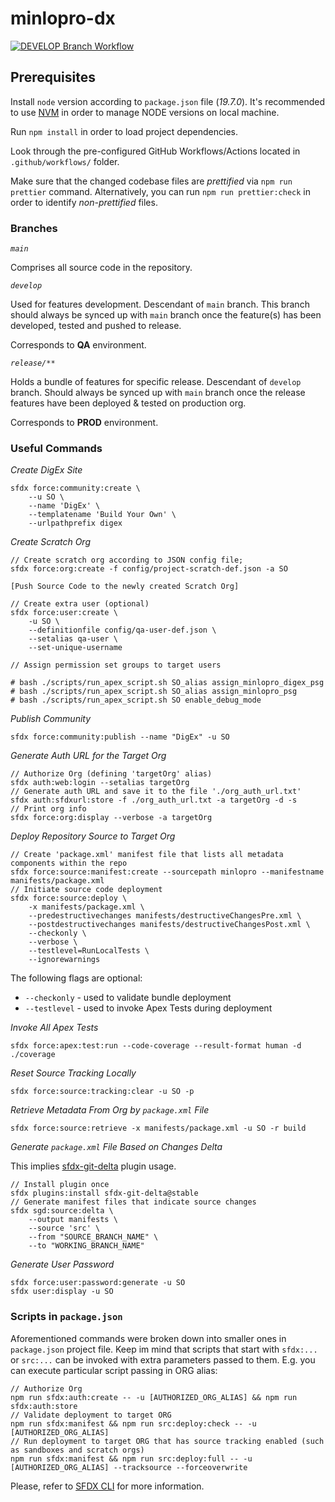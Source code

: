# minlopro-dx

[![DEVELOP Branch Workflow](https://github.com/awesomeandrey/minlopro-dx-playground/actions/workflows/develop_workflow.yml/badge.svg?branch=develop&event=push)](https://github.com/awesomeandrey/minlopro-dx-playground/actions/workflows/develop_workflow.yml)

## Prerequisites

Install `node` version according to `package.json` file (_19.7.0_). It's recommended to
use [NVM](https://tecadmin.net/install-nvm-macos-with-homebrew/) in order to manage NODE versions on
local machine.

Run `npm install` in order to load project dependencies.

Look through the pre-configured GitHub Workflows/Actions located in `.github/workflows/` folder.

Make sure that the changed codebase files are _prettified_ via `npm run prettier` command.
Alternatively, you can run `npm run prettier:check` in order to identify _non-prettified_ files.

### Branches

_`main`_

Comprises all source code in the repository.

_`develop`_

Used for features development. Descendant of `main` branch. This branch should always be synced up with `main` branch
once the feature(s) has been developed, tested and pushed to release.

Corresponds to **QA** environment.

_`release/**`_

Holds a bundle of features for specific release. Descendant of `develop` branch. Should always be synced up with `main`
branch once the release features have been deployed & tested on production org.

Corresponds to **PROD** environment.

### Useful Commands

_Create DigEx Site_

```
sfdx force:community:create \
    --u SO \
    --name 'DigEx' \
    --templatename 'Build Your Own' \
    --urlpathprefix digex
```

_Create Scratch Org_

```
// Create scratch org according to JSON config file;
sfdx force:org:create -f config/project-scratch-def.json -a SO

[Push Source Code to the newly created Scratch Org]

// Create extra user (optional)
sfdx force:user:create \
    -u SO \
    --definitionfile config/qa-user-def.json \
    --setalias qa-user \
    --set-unique-username

// Assign permission set groups to target users

# bash ./scripts/run_apex_script.sh SO_alias assign_minlopro_digex_psg
# bash ./scripts/run_apex_script.sh SO_alias assign_minlopro_psg
# bash ./scripts/run_apex_script.sh SO enable_debug_mode
```

_Publish Community_

```
sfdx force:community:publish --name "DigEx" -u SO
```

_Generate Auth URL for the Target Org_

```
// Authorize Org (defining 'targetOrg' alias)
sfdx auth:web:login --setalias targetOrg
// Generate auth URL and save it to the file './org_auth_url.txt'
sfdx auth:sfdxurl:store -f ./org_auth_url.txt -a targetOrg -d -s
// Print org info
sfdx force:org:display --verbose -a targetOrg
```

_Deploy Repository Source to Target Org_

```
// Create 'package.xml' manifest file that lists all metadata components within the repo
sfdx force:source:manifest:create --sourcepath minlopro --manifestname manifests/package.xml
// Initiate source code deployment
sfdx force:source:deploy \
    -x manifests/package.xml \
    --predestructivechanges manifests/destructiveChangesPre.xml \
    --postdestructivechanges manifests/destructiveChangesPost.xml \
    --checkonly \
    --verbose \
    --testlevel=RunLocalTests \
    --ignorewarnings
```

The following flags are optional:

-   `--checkonly` - used to validate bundle deployment
-   `--testlevel` - used to invoke Apex Tests during deployment

_Invoke All Apex Tests_

```
sfdx force:apex:test:run --code-coverage --result-format human -d ./coverage
```

_Reset Source Tracking Locally_

```
sfdx force:source:tracking:clear -u SO -p
```

_Retrieve Metadata From Org by `package.xml` File_

```
sfdx force:source:retrieve -x manifests/package.xml -u SO -r build
```

_Generate `package.xml` File Based on Changes Delta_

This implies [sfdx-git-delta](https://github.com/scolladon/sfdx-git-delta) plugin usage.

```
// Install plugin once
sfdx plugins:install sfdx-git-delta@stable
// Generate manifest files that indicate source changes
sfdx sgd:source:delta \
    --output manifests \
    --source 'src' \
    --from "SOURCE_BRANCH_NAME" \
    --to "WORKING_BRANCH_NAME"
```


_Generate User Password_
```
sfdx force:user:password:generate -u SO
sfdx user:display -u SO
```

### Scripts in `package.json`

Aforementioned commands were broken down into smaller ones in `package.json` project file.
Keep im mind that scripts that start with `sfdx:...` or `src:...` can be invoked with extra parameters passed to them.
E.g. you can execute particular script passing in ORG alias:

```
// Authorize Org
npm run sfdx:auth:create -- -u [AUTHORIZED_ORG_ALIAS] && npm run sfdx:auth:store
// Validate deployment to target ORG
npm run sfdx:manifest && npm run src:deploy:check -- -u [AUTHORIZED_ORG_ALIAS]
// Run deployment to target ORG that has source tracking enabled (such as sandboxes and scratch orgs)
npm run sfdx:manifest && npm run src:deploy:full -- -u [AUTHORIZED_ORG_ALIAS] --tracksource --forceoverwrite
```

Please, refer
to [SFDX CLI](https://developer.salesforce.com/docs/atlas.en-us.sfdx_cli_reference.meta/sfdx_cli_reference/cli_reference.htm)
for more information.
